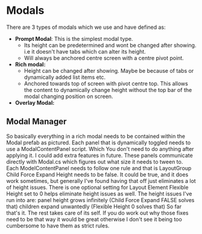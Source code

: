 # Modals

There are 3 types of modals which we use and have defined as:
    
- **Prompt Modal**: This is the simplest modal type.
    - Its height can be predetermined and wont be changed after showing. i.e it doesn't have tabs which can alter its height.
    - Will always be anchored centre screen with a centre pivot point.
- **Rich modal:**
    - Height can be changed after showing. Maybe be because of tabs or dynamically added list items etc.
    - Anchored towards top of screen with pivot centre top. This allows the content to dynamically change height without the top bar of the modal changing position on screen. 
- **Overlay Modal:**


## Modal Manager

So basically everything in a rich modal needs to be contained within the Modal prefab as pictured.
Each panel that is dynamically toggled needs to use a ModalContentPanel script. Which You don't need to do anything after applying it. I could add extra features in future.
These panels communicate directly with Modal.cs which figures out what size it needs to tween to.
Each ModelContentPanel needs to follow one rule and that is LayoutGroup Child Force Expand Height needs to be false. It could be true, and it does work sometimes, but generally I've found having that off just eliminates a lot of height issues.
There is one optional setting for Layout Element Flexible Height set to 0 helps eliminate height issues as well.
The height issues I've run into are:
panel height grows infinitely (Child Force Expand FALSE solves that)
children expand unwantedly (Flexible Height 0 solves that)
So far that's it. The rest takes care of its self. If you do work out why those fixes need to be that way it would be great otherwise I don't see it being too cumbersome to have them as strict rules.
